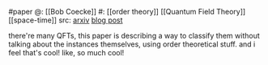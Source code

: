 #paper 
@: [[Bob Coecke]] 
#: [[order theory]] [[Quantum Field Theory]] [[space-time]] 
src: [arxiv](https://arxiv.org/abs/2003.13271) [blog post](https://xorshammer.com/2021/04/08/a-nice-definition-of-field-theory/)

there're many QFTs, this paper is describing a way to classify them without talking about the instances themselves, using order theoretical stuff. and i feel that's cool! like, so much cool!

